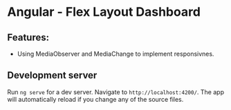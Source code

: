 # Angular - Flex Layout Dashboard


## Features:

- Using MediaObserver and MediaChange to implement responsivnes.

## Development server

Run `ng serve` for a dev server. Navigate to `http://localhost:4200/`. The app will automatically reload if you change any of the source files.
